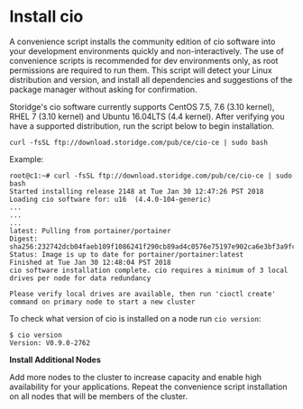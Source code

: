 # Install cio

A convenience script installs the community edition of cio software into your development environments quickly and non-interactively. The use of convenience scripts is recommended for dev environments only, as root permissions are required to run them. This script will detect your Linux distribution and version, and install all dependencies and suggestions of the package manager without asking for confirmation.

Storidge's cio software currently supports CentOS 7.5, 7.6 (3.10 kernel), RHEL 7 (3.10 kernel) and Ubuntu 16.04LTS (4.4 kernel). After verifying you have a supported distribution, run the script below to begin installation.

`curl -fsSL ftp://download.storidge.com/pub/ce/cio-ce | sudo bash`

Example:

```
root@c1:~# curl -fsSL ftp://download.storidge.com/pub/ce/cio-ce | sudo bash
Started installing release 2148 at Tue Jan 30 12:47:26 PST 2018
Loading cio software for: u16  (4.4.0-104-generic)
...
...
...
latest: Pulling from portainer/portainer
Digest: sha256:232742dcb04faeb109f1086241f290cb89ad4c0576e75197e902ca6e3bf3a9fc
Status: Image is up to date for portainer/portainer:latest
Finished at Tue Jan 30 12:48:04 PST 2018
cio software installation complete. cio requires a minimum of 3 local drives per node for data redundancy

Please verify local drives are available, then run 'cioctl create' command on primary node to start a new cluster
```

To check what version of cio is installed on a node run `cio version`:

```
$ cio version
Version: V0.9.0-2762
```

**Install Additional Nodes**

Add more nodes to the cluster to increase capacity and enable high availability for your applications. Repeat the convenience script installation on all nodes that will be members of the cluster.
